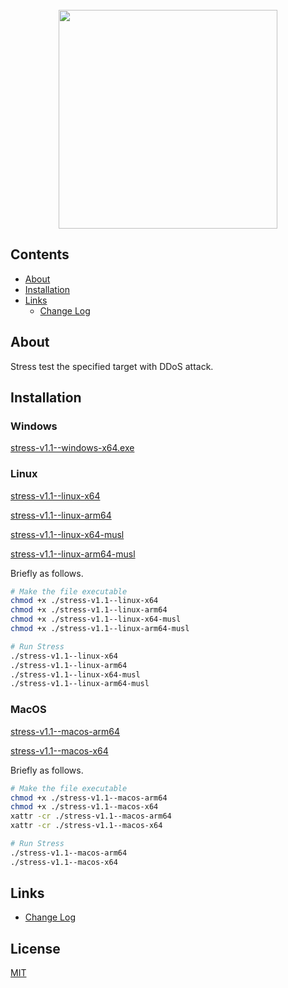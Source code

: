 <div align="center">
  <br/>
  <img src="https://i.ibb.co/ZnCp3r0/unknown.png" width="350px"/>
</div>

## Contents

- [About](#about)
- [Installation](#installation)
- [Links](#links)
  - [Change Log](CHANGELOG.md)

## About

Stress test the specified target with DDoS attack.

## Installation

### Windows

[stress-v1.1--windows-x64.exe](https://github.com/keift/stress/releases/download/v1.1/stress-v1.1--windows-x64.exe)

### Linux

[stress-v1.1--linux-x64](https://github.com/keift/stress/releases/download/v1.1/stress-v1.1--linux-x64)

[stress-v1.1--linux-arm64](https://github.com/keift/stress/releases/download/v1.1/stress-v1.1--linux-arm64)

[stress-v1.1--linux-x64-musl](https://github.com/keift/stress/releases/download/v1.1/stress-v1.1--linux-x64-musl)

[stress-v1.1--linux-arm64-musl](https://github.com/keift/stress/releases/download/v1.1/stress-v1.1--linux-arm64-musl)

Briefly as follows.

```bash
# Make the file executable
chmod +x ./stress-v1.1--linux-x64
chmod +x ./stress-v1.1--linux-arm64
chmod +x ./stress-v1.1--linux-x64-musl
chmod +x ./stress-v1.1--linux-arm64-musl

# Run Stress
./stress-v1.1--linux-x64
./stress-v1.1--linux-arm64
./stress-v1.1--linux-x64-musl
./stress-v1.1--linux-arm64-musl
```

### MacOS

[stress-v1.1--macos-arm64](https://github.com/keift/stress/releases/download/v1.1/stress-v1.1--macos-arm64)

[stress-v1.1--macos-x64](https://github.com/keift/stress/releases/download/v1.1/stress-v1.1--macos-x64)

Briefly as follows.

```bash
# Make the file executable
chmod +x ./stress-v1.1--macos-arm64
chmod +x ./stress-v1.1--macos-x64
xattr -cr ./stress-v1.1--macos-arm64
xattr -cr ./stress-v1.1--macos-x64

# Run Stress
./stress-v1.1--macos-arm64
./stress-v1.1--macos-x64
```

## Links

- [Change Log](CHANGELOG.md)

## License

[MIT](LICENSE.md)